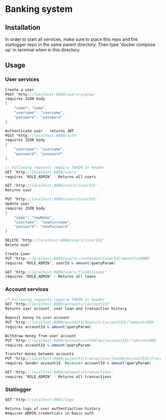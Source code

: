 # Banking system

## Installation
In order to start all services, make sure to place this repo and the statlogger-repo in the same parent directory. Then type 'docker compose up' in terminal when in this directory.


## Usage
### User services
```java
Create a user
POST 'http://localhost:8080/users/signup'
requires JSON body
{
    "name": "name",
    "username": "username",
    "password": "password"
}

Authenticate user - returns JWT
POST 'http://localhost:8080/auth'
requires JSON body 
{
    "username": "username",
    "password": "password"
}

// Following requests require TOKEN in header
GET 'http://localhost:8080/users'
requires 'ROLE_ADMIN' - Returns all users

GET 'http://localhost:8080/users/{userId}'
Returns user

PUT 'http://localhost:8080/users/{userId}'
Update user
requires JSON body
{
    "name": "newName",
    "username": "newUsername",
    "password": "newPassword"
}

DELETE 'http://localhost:8080/users/{userId}'
Delete user

Create Loan
PUT 'http://localhost:8080/users/createLoan/{userId}?amount=10000'
requires 'ROLE_ADMIN', userId & amount(queryParam)

GET 'http://localhost:8080/users/findAllLoans'
requires 'ROLE_ADMIN' - Returns all loans
```

### Account services
```java
// Following requests require TOKEN in header
GET 'http://localhost:8080/accounts/{accountId}'
Returns user account, user loan and transaction history

Deposit money to user account
PUT 'http://localhost:8080/accounts/deposit/{accountId}/?amount=500'
requires accountId & amount(queryParam)

Withdraw money from user account
PUT 'http://localhost:8080/accounts/withdraw/{accountId}/?amount=500'
requires accountId & amount(queryParam)

Transfer money between accounts
PUT 'http://localhost:8080/accounts/transaction/{senderAccountId}/{receiverAccountId}/?amount=500'
requires Sender accountId, Receiver accountId & amount(queryParam)

GET 'http://localhost:8080/accounts/transactions'
requires 'ROLE_ADMIN' - Returns all transactions
```

### Statlogger
```java
GET 'http://localhost:8081/logs'

Returns logs of user authentiaction history
Requires ADMIN credentials in Basic auth
```
